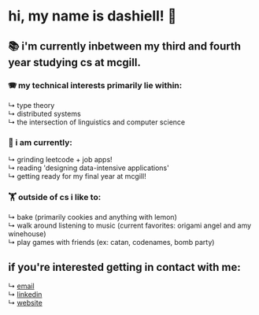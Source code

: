 # hi, my name is dashiell! 👋


## 📚 i'm currently inbetween my third and fourth year studying cs at mcgill.

### 🪗 my technical interests primarily lie within: 
↳ type theory
<br>
↳ distributed systems
<br>
↳ the intersection of linguistics and computer science
<br>

### 🧮 i am currently:
↳ grinding leetcode + job apps!
<br>
↳ reading 'designing data-intensive applications'
<br>
↳ getting ready for my final year at mcgill!
### 🏋️ outside of cs i like to:
↳ bake (primarily cookies and anything with lemon)
<br>
↳ walk around listening to music (current favorites: origami angel and amy winehouse)
<br>
↳ play games with friends (ex: catan, codenames, bomb party)
## if you're interested getting in contact with me:
↳ <a href="mailto:me@dashiellrich.com">email</a>
<br>
↳ <a href="https://linkedin.com/in/dashiell-rich/">linkedin</a>
<br>
↳ <a href="https://dashiellrich.com">website</a>

